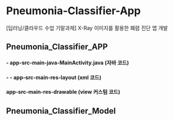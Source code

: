 # Pneumonia-Classifier-App
[딥러닝/클라우드 수업 기말과제] X-Ray 이미지를 활용한 폐렴 진단 앱 개발


## Pneumonia_Classifier_APP
#### - app-src-main-java-MainActivity.java (자바 코드)
#### - - app-src-main-res-layout (xml 코드)
#### app-src-main-res-drawable (view 커스텀 코드)


## Pneumonia_Classifier_Model
